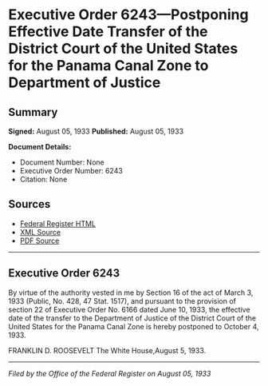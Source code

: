 # Executive Order 6243—Postponing Effective Date Transfer of the District Court of the United States for the Panama Canal Zone to Department of Justice

## Summary

**Signed:** August 05, 1933
**Published:** August 05, 1933

**Document Details:**
- Document Number: None
- Executive Order Number: 6243
- Citation: None

## Sources
- [Federal Register HTML](https://www.presidency.ucsb.edu/documents/executive-order-6243-postponing-effective-date-transfer-the-district-court-the-united)
- [XML Source](None)
- [PDF Source](None)

---

## Executive Order 6243

By virtue of the authority vested in me by Section 16 of the act of March 3, 1933 (Public, No. 428, 47 Stat. 1517), and pursuant to the provision of section 22 of Executive Order No. 6166 dated June 10, 1933, the effective date of the transfer to the Department of Justice of the District Court of the United States for the Panama Canal Zone is hereby postponed to October 4, 1933.

FRANKLIN D. ROOSEVELT
The White House,August 5, 1933.

---

*Filed by the Office of the Federal Register on August 05, 1933*
